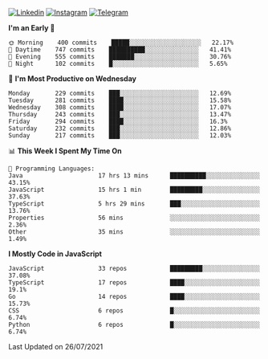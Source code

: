 [![Linkedin](https://img.shields.io/badge/-Archie-blue?style=flat-square&labelColor=gray&logo=Linkedin&logoColor=white&link=https://www.linkedin.com/in/archisdi)](https://www.linkedin.com/in/archisdi)
[![Instagram](https://img.shields.io/badge/-@archisdi-orange?style=flat-square&labelColor=gray&logo=Instagram&logoColor=white&link=https://www.instagram.com/archisdi)](https://www.instagram.com/archisdi)
[![Telegram](https://img.shields.io/badge/-aai-informational?style=flat-square&labelColor=gray&logo=telegram&logoColor=white&link=https://t.me/archisdi)](https://t.me/archisdi)

<!--START_SECTION:waka-->
**I'm an Early 🐤** 

```text
🌞 Morning    400 commits    █████░░░░░░░░░░░░░░░░░░░░   22.17% 
🌆 Daytime    747 commits    ██████████░░░░░░░░░░░░░░░   41.41% 
🌃 Evening    555 commits    ███████░░░░░░░░░░░░░░░░░░   30.76% 
🌙 Night      102 commits    █░░░░░░░░░░░░░░░░░░░░░░░░   5.65%

```
📅 **I'm Most Productive on Wednesday** 

```text
Monday       229 commits    ███░░░░░░░░░░░░░░░░░░░░░░   12.69% 
Tuesday      281 commits    ████░░░░░░░░░░░░░░░░░░░░░   15.58% 
Wednesday    308 commits    ████░░░░░░░░░░░░░░░░░░░░░   17.07% 
Thursday     243 commits    ███░░░░░░░░░░░░░░░░░░░░░░   13.47% 
Friday       294 commits    ████░░░░░░░░░░░░░░░░░░░░░   16.3% 
Saturday     232 commits    ███░░░░░░░░░░░░░░░░░░░░░░   12.86% 
Sunday       217 commits    ███░░░░░░░░░░░░░░░░░░░░░░   12.03%

```


📊 **This Week I Spent My Time On** 

```text
💬 Programming Languages: 
Java                     17 hrs 13 mins      ██████████░░░░░░░░░░░░░░░   43.15% 
JavaScript               15 hrs 1 min        █████████░░░░░░░░░░░░░░░░   37.63% 
TypeScript               5 hrs 29 mins       ███░░░░░░░░░░░░░░░░░░░░░░   13.76% 
Properties               56 mins             ░░░░░░░░░░░░░░░░░░░░░░░░░   2.36% 
Other                    35 mins             ░░░░░░░░░░░░░░░░░░░░░░░░░   1.49%

```

**I Mostly Code in JavaScript** 

```text
JavaScript               33 repos            █████████░░░░░░░░░░░░░░░░   37.08% 
TypeScript               17 repos            ████░░░░░░░░░░░░░░░░░░░░░   19.1% 
Go                       14 repos            ████░░░░░░░░░░░░░░░░░░░░░   15.73% 
CSS                      6 repos             █░░░░░░░░░░░░░░░░░░░░░░░░   6.74% 
Python                   6 repos             █░░░░░░░░░░░░░░░░░░░░░░░░   6.74%

```



 Last Updated on 26/07/2021
<!--END_SECTION:waka-->